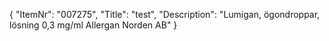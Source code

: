 {
  "ItemNr": "007275",
  "Title": "test",
  "Description": "Lumigan, ögondroppar, lösning 0,3 mg/ml Allergan Norden AB"
}